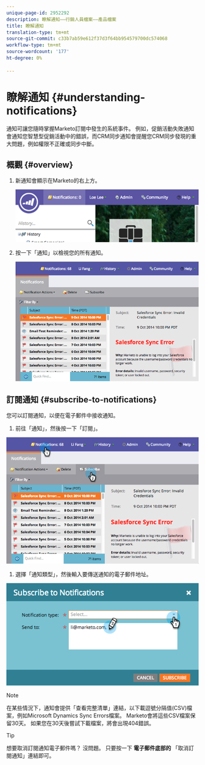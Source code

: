 ```yaml
---
unique-page-id: 2952292
description: 瞭解通知——行銷人員檔案——產品檔案
title: 瞭解通知
translation-type: tm+mt
source-git-commit: c33b7ab59e612f37d3f64bb954579700dc574068
workflow-type: tm+mt
source-wordcount: '177'
ht-degree: 0%

---
```



# 瞭解通知 {#understanding-notifications}

通知可讓您隨時掌握Marketo訂閱中發生的系統事件。 例如，促銷活動失敗通知會通知您智慧型促銷活動中的錯誤，而CRM同步通知會提醒您CRM同步發現的重大問題，例如權限不正確或同步中斷。

## 概觀 {#overview}

1. 新通知會顯示在Marketo的右上方。

   ![](assets/image2014-10-10-11-3a32-3a48.png)

1. 按一下「通知」以檢視您的所有通知。

   ![](assets/image2014-10-10-11-3a55-3a44.png)

## 訂閱通知 {#subscribe-to-notifications}

您可以訂閱通知，以便在電子郵件中接收通知。

1. 前往「通知」，然後按一下「訂閱」。

![](assets/image2014-10-10-12-3a3-3a29.png)

1. 選擇「通知類型」，然後輸入要傳送通知的電子郵件地址。

![](assets/image2014-10-10-13-3a0-3a37.png)

>[!NOTE]
>
>在某些情況下，通知會提供「查看完整清單」連結，以下載逗號分隔值(CSV)檔案，例如Microsoft Dynamics Sync Errors檔案。 Marketo會將這些CSV檔案保留30天。 如果您在30天後嘗試下載檔案，將會出現404錯誤。

>[!TIP]
>
>想要取消訂閱通知電子郵件嗎？ 沒問題。 只要按一下 **電子郵件底部的** 「取消訂閱通知」連結即可。


